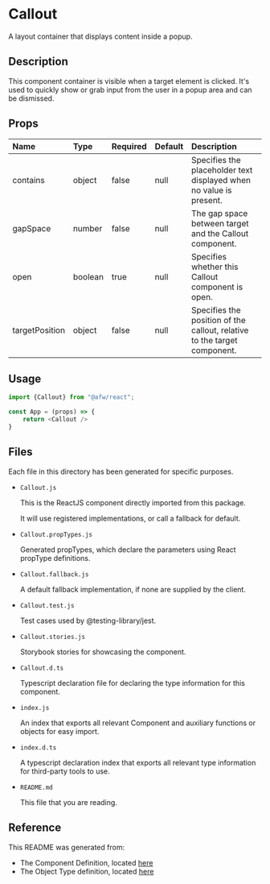 # Callout

A layout container that displays content inside a popup.

## Description
This component container is visible when a target element is clicked.  It's used to quickly show or grab input from the user in a popup area and can be dismissed.

## Props
| Name | Type | Required | Default | Description |
|:----------|:----------|:----|:------------|:------------|
|contains|object|false|null|Specifies the placeholder text displayed when no value is present.|
|gapSpace|number|false|null|The gap space between target and the Callout component.|
|open|boolean|true|null|Specifies whether this Callout component is open.|
|targetPosition|object|false|null|Specifies the position of the callout, relative to the target component.|

## Usage
```js
import {Callout} from "@afw/react";

const App = (props) => {
    return <Callout />
}
```

## Files
Each file in this directory has been generated for specific purposes.
 * `Callout.js`

   This is the ReactJS component directly imported from this package.

   It will use registered implementations, or call a fallback for default.
 * `Callout.propTypes.js`

   Generated propTypes, which declare the parameters using React propType definitions.

 * `Callout.fallback.js`

   A default fallback implementation, if none are supplied by the client.

 * `Callout.test.js`

   Test cases used by @testing-library/jest.

 * `Callout.stories.js`

   Storybook stories for showcasing the component.

 * `Callout.d.ts`

   Typescript declaration file for declaring the type information for this component.

 * `index.js`

   An index that exports all relevant Component and auxiliary functions or objects for easy import.

 * `index.d.ts`

   A typescript declaration index that exports all relevant type information for third-party tools to use.

 * `README.md`

   This file that you are reading.

## Reference
This README was generated from:
  * The Component Definition, located [here](/src/afw_components/generate/objects/_AdaptiveLayoutComponentType_/Callout.json)
  * The Object Type definition, located [here](/src/afw_components/generate/objects/_AdaptiveObjectType_/_AdaptiveLayoutComponentType_Callout.json)

